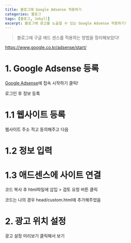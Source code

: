 ```yaml
---
title: 블로그에 Google Adsense 적용하기
categories: 블로그
tags: [블로그, Jekyll]
excerpt: 블로그에 광고를 노출할 수 있는 Google Adsense 적용하기!
---
```


> 블로그에 구글 애드 센스를 적용하는 방법을 정리해보았다!

https://www.google.co.kr/adsense/start/

# 1. Google Adsense 등록

[Google Adsense](https://www.google.co.kr/adsense/start/)에 접속
시작하기 클릭!

로그인 후 정보 등록

# 1.1 웹사이트 등록

웹사이트 주소 적고 동의해주고 다음

# 1.2 정보 입력

# 1.3 애드센스에 사이트 연결

코드 복사 후 html파일에 삽입 > 검토 요청 버튼 클릭

코드는 나의 경우 head/custom.html에 추가해주었음

# 2. 광고 위치 설정

광고 설정 미리보기 클릭해서 보기
